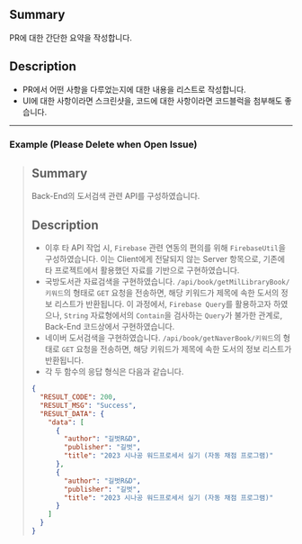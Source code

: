 ## Summary

PR에 대한 간단한 요약을 작성합니다.

## Description

- PR에서 어떤 사항을 다루었는지에 대한 내용을 리스트로 작성합니다.
- UI에 대한 사항이라면 스크린샷을, 코드에 대한 사항이라면 코드블럭을 첨부해도 좋습니다.

---

### Example (Please Delete when Open Issue)

> ## Summary
>
> Back-End의 도서검색 관련 API를 구성하였습니다.
>
> ## Description
>
> - 이후 타 API 작업 시, `Firebase` 관련 연동의 편의를 위해 `FirebaseUtil`을 구성하였습니다. 이는 Client에게 전달되지 않는 Server 항목으로, 기존에 타 프로젝트에서 활용했던 자료를 기반으로 구현하였습니다.
> - 국방도서관 자료검색을 구현하였습니다. `/api/book/getMilLibraryBook/키워드`의 형태로 `GET` 요청을 전송하면, 해당 키워드가 제목에 속한 도서의 정보 리스트가 반환됩니다. 이 과정에서, `Firebase Query`를 활용하고자 하였으나, `String` 자료형에서의 `Contain`을 검사하는 `Query`가 불가한 관계로, Back-End 코드상에서 구현하였습니다.
> - 네이버 도서검색을 구현하였습니다. `/api/book/getNaverBook/키워드`의 형태로 `GET` 요청을 전송하면, 해당 키워드가 제목에 속한 도서의 정보 리스트가 반환됩니다.
> - 각 두 함수의 응답 형식은 다음과 같습니다.
>
> ```json
> {
>   "RESULT_CODE": 200,
>   "RESULT_MSG": "Success",
>   "RESULT_DATA": {
>     "data": [
>       {
>         "author": "길벗R&D",
>         "publisher": "길벗",
>         "title": "2023 시나공 워드프로세서 실기 (자동 채점 프로그램)"
>       },
>       {
>         "author": "길벗R&D",
>         "publisher": "길벗",
>         "title": "2023 시나공 워드프로세서 실기 (자동 채점 프로그램)"
>       }
>     ]
>   }
> }
> ```
